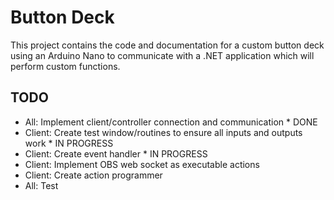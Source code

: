 # Button Deck

This project contains the code and documentation for a custom button deck using an Arduino Nano to communicate with a .NET application which will perform custom functions.

## TODO

- All: Implement client/controller connection and communication * DONE
- Client: Create test window/routines to ensure all inputs and outputs work * IN PROGRESS
- Client: Create event handler * IN PROGRESS
- Client: Implement OBS web socket as executable actions
- Client: Create action programmer
- All: Test